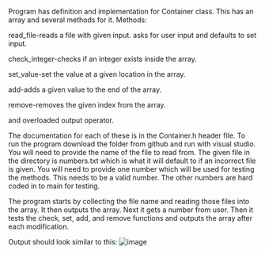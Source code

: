 Program has definition and implementation for Container class. This has an array and several methods for it.
Methods:

  read_file-reads a file with given input. asks for user input and defaults to set input.
  
  check_integer-checks if an integer exists inside the array.
  
  set_value-set the value at a given location in the array.
  
  add-adds a given value to the end of the array.
  
  remove-removes the given index from the array.
  
  and overloaded output operator.
  
The documentation for each of these is in the Container.h header file.
To run the program download the folder from github and run with visual studio.
You will need to provide the name of the file to read from. The given file in the directory is numbers.txt which is what it will default to if an incorrect file is given.
You will need to provide one number which will be used for testing the methods.
This needs to be a valid number.
The other numbers are hard coded in to main for testing.

The program starts by collecting the file name and reading those files into the array. It then outputs the array. Next it gets a number from user. Then it tests the check, set, add, and remove functions and outputs the array after each modification.

Output should look similar to this:
![image](https://user-images.githubusercontent.com/90816235/191148068-7c2aa659-db90-4609-b81c-5b274cf67c35.png)
